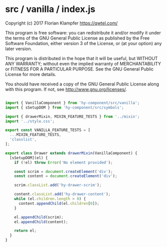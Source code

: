 # src / vanilla / index.js
Copyright (c) 2017 Florian Klampfer <https://qwtel.com/>

This program is free software: you can redistribute it and/or modify
it under the terms of the GNU General Public License as published by
the Free Software Foundation, either version 3 of the License, or
(at your option) any later version.

This program is distributed in the hope that it will be useful,
but WITHOUT ANY WARRANTY; without even the implied warranty of
MERCHANTABILITY or FITNESS FOR A PARTICULAR PURPOSE.  See the
GNU General Public License for more details.

You should have received a copy of the GNU General Public License
along with this program.  If not, see <http://www.gnu.org/licenses/>.


```js

import { VanillaComponent } from 'hy-component/src/vanilla';
import { sSetupDOM } from 'hy-component/src/symbols';

import { drawerMixin, MIXIN_FEATURE_TESTS } from '../mixin';
import '../style.css';

export const VANILLA_FEATURE_TESTS = [
  ...MIXIN_FEATURE_TESTS,
  'classlist',
];

export class Drawer extends drawerMixin(VanillaComponent) {
  [sSetupDOM](el) {
    if (!el) throw Error('No element provided');

    const scrim = document.createElement('div');
    const content = document.createElement('div');

    scrim.classList.add('hy-drawer-scrim');

    content.classList.add('hy-drawer-content');
    while (el.children.length > 0) {
      content.appendChild(el.children[0]);
    }

    el.appendChild(scrim);
    el.appendChild(content);

    return el;
  }
}
```


